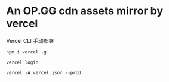 # An OP.GG cdn assets mirror by vercel

Vercel CLI 手动部署

```
npm i vercel -g
```
```
vercel login
```
```
vercel -A vercel.json --prod
```

